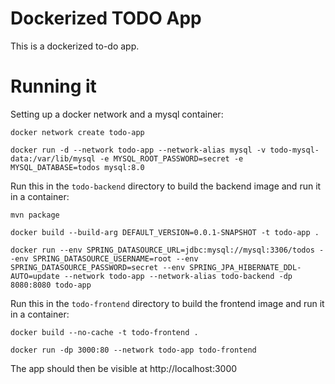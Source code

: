 # Dockerized TODO App
This is a dockerized to-do app.

# Running it
Setting up a docker network and a mysql container:
```
docker network create todo-app

docker run -d --network todo-app --network-alias mysql -v todo-mysql-data:/var/lib/mysql -e MYSQL_ROOT_PASSWORD=secret -e MYSQL_DATABASE=todos mysql:8.0
```
Run this in the `todo-backend` directory to build the backend image and run it in a container:
```
mvn package

docker build --build-arg DEFAULT_VERSION=0.0.1-SNAPSHOT -t todo-app .

docker run --env SPRING_DATASOURCE_URL=jdbc:mysql://mysql:3306/todos --env SPRING_DATASOURCE_USERNAME=root --env SPRING_DATASOURCE_PASSWORD=secret --env SPRING_JPA_HIBERNATE_DDL-AUTO=update --network todo-app --network-alias todo-backend -dp 8080:8080 todo-app
```

Run this in the `todo-frontend` directory to build the frontend image and run it in a container:
```
docker build --no-cache -t todo-frontend .

docker run -dp 3000:80 --network todo-app todo-frontend
```

The app should then be visible at http://localhost:3000